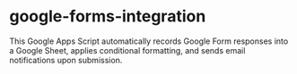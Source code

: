 # google-forms-integration
This Google Apps Script automatically records Google Form responses into a Google Sheet, applies conditional formatting, and sends email notifications upon submission.
